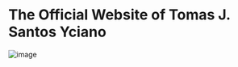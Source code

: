 # The Official Website of Tomas J. Santos Yciano

![image](https://github.com/user-attachments/assets/874387cf-bbc0-4443-9266-f1fb49c1fdcc)
